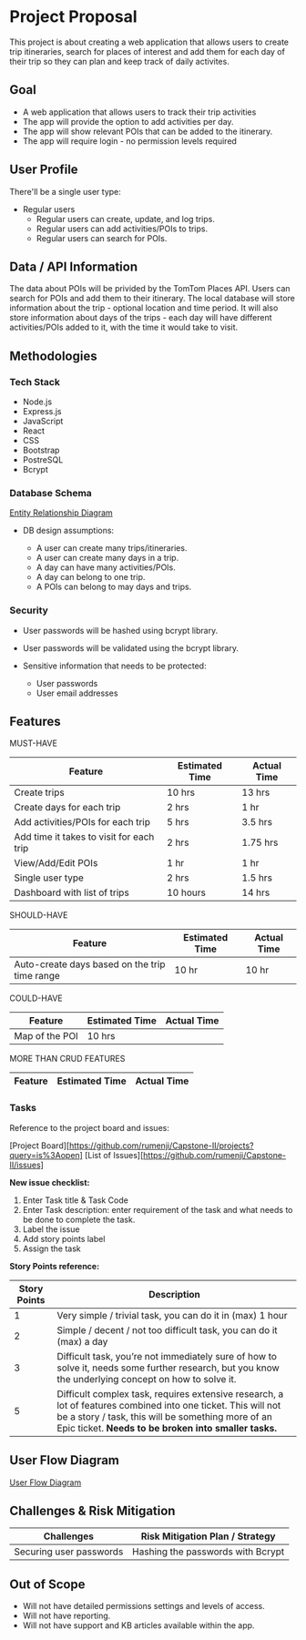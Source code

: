 # Project Proposal

This project is about creating a web application that allows users to create trip itineraries, search for places of interest and add them for each day of their trip so they can plan and keep track of daily activites.

## Goal

- A web application that allows users to track their trip activities
- The app will provide the option to add activities per day. 
- The app will show relevant POIs that can be added to the itinerary.
- The app will require login - no permission levels required

## User Profile

There'll be a single user type:
- Regular users
  - Regular users can create, update, and log trips.
  - Regular users can add activities/POIs to trips.
  - Regular users can search for POIs.

## Data / API Information

The data about POIs will be privided by the TomTom Places API.
Users can search for POIs and add them to their itinerary.
The local database will store information about the trip - optional location and time period. It will also store information about days of the trips - each day will have different activities/POIs added to it, with the time it would take to visit.

## Methodologies

### Tech Stack

- Node.js
- Express.js
- JavaScript
- React
- CSS
- Bootstrap
- PostreSQL
- Bcrypt

### Database Schema

[Entity Relationship Diagram](DatabaseDiagram.jpeg)

- DB design assumptions:

  - A user can create many trips/itineraries.
  - A user can create many days in a trip.
  - A day can have many activities/POIs.
  - A day can belong to one trip.
  - A POIs can belong to may days and trips.

### Security

  - User passwords will be hashed using bcrypt library.
  - User passwords will be validated using the bcrypt library.

- Sensitive information that needs to be protected:

  - User passwords
  - User email addresses

## Features


MUST-HAVE

| Feature | Estimated Time | Actual Time |
| ------- | -------------- | ----------- |
| Create trips     |  10 hrs          | 13 hrs       |
| Create days for each trip | 2 hrs | 1 hr |
| Add activities/POIs for each trip | 5 hrs | 3.5 hrs |
| Add time it takes to visit for each trip | 2 hrs | 1.75 hrs |
| View/Add/Edit POIs | 1 hr | 1 hr|
| Single user type | 2 hrs | 1.5 hrs |
| Dashboard with list of trips| 10 hours | 14 hrs |


SHOULD-HAVE

| Feature | Estimated Time | Actual Time |
| ------- | -------------- | ----------- |
| Auto-create days based on the trip time range | 10 hr | 10 hr |


COULD-HAVE

| Feature | Estimated Time | Actual Time |
| ------- | -------------- | ----------- |
| Map of the POI     | 10 hrs          |        |


MORE THAN CRUD FEATURES

| Feature | Estimated Time | Actual Time |
| ------- | -------------- | ----------- |

### Tasks

Reference to the project board and issues:

[Project Board][https://github.com/rumenji/Capstone-II/projects?query=is%3Aopen]
[List of Issues][https://github.com/rumenji/Capstone-II/issues]

**New issue checklist:**

1. Enter Task title & Task Code
2. Enter Task description: enter requirement of the task and what needs to be done to complete the task.
3. Label the issue
4. Add story points label
5. Assign the task


**Story Points reference:**

| Story Points | Description                                                                                                                                                                                                              |
|--------------|--------------------------------------------------------------------------------------------------------------------------------------------------------------------------------------------------------------------------|
| 1            | Very simple / trivial task, you can do it in (max) 1 hour                                                                                                                                                                |
| 2            | Simple / decent / not too difficult task, you can do it (max) a day                                                                                                                                                      |
| 3            | Difficult task, you’re not immediately sure of how to solve it, needs some further research, but you know the underlying concept on how to solve it.                                                                     |
| 5            | Difficult complex task, requires extensive research, a lot of features combined into one ticket. This will not be a story / task, this will be something more of an Epic ticket.  **Needs to be broken into smaller tasks.** |

## User Flow Diagram


[User Flow Diagram](UserFlowCapstoneII.jpg)



## Challenges & Risk Mitigation


| Challenges     | Risk Mitigation Plan / Strategy |
| -------------- | ------------------------------- |
| Securing user passwords       | Hashing the passwords with Bcrypt |

## Out of Scope


- Will not have detailed permissions settings and levels of access.
- Will not have reporting.
- Will not have support and KB articles available within the app.
